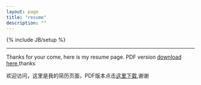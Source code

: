 ```yaml
---
layout: page
title: "resume"
description: ""
---
```

{% include JB/setup %}


---
Thanks for your come, here is my resume page. PDF version [download here][Resume_for_Firmware_Embedded_system],thanks

欢迎访问，这里是我的简历页面，PDF版本点击[这里下载][Resume_for_Firmware_Embedded_system],谢谢


[Resume_for_Firmware_Embedded_system]:https://raw.githubusercontent.com/DingSoung/dingsoung.github.com/master/page/attach/Ding_Soung_Resume_for_Firmware_Embedded_system.pdf